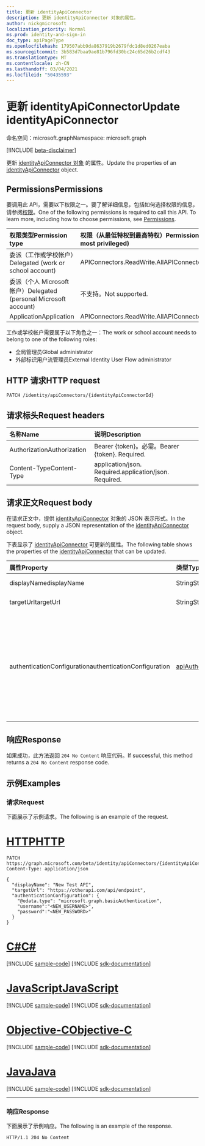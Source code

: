 ```yaml
---
title: 更新 identityApiConnector
description: 更新 identityApiConnector 对象的属性。
author: nickgmicrosoft
localization_priority: Normal
ms.prod: identity-and-sign-in
doc_type: apiPageType
ms.openlocfilehash: 179507abb9da8637919b2679fdc1d8ed0267eaba
ms.sourcegitcommit: 3b583d7baa9ae81b796fd30bc24c65d26b2cdf43
ms.translationtype: MT
ms.contentlocale: zh-CN
ms.lasthandoff: 03/04/2021
ms.locfileid: "50435593"
---
```

# <a name="update-identityapiconnector"></a><span data-ttu-id="ebf0a-103">更新 identityApiConnector</span><span class="sxs-lookup"><span data-stu-id="ebf0a-103">Update identityApiConnector</span></span>

<span data-ttu-id="ebf0a-104">命名空间：microsoft.graph</span><span class="sxs-lookup"><span data-stu-id="ebf0a-104">Namespace: microsoft.graph</span></span>

[!INCLUDE [beta-disclaimer](../../includes/beta-disclaimer.md)]

<span data-ttu-id="ebf0a-105">更新 [identityApiConnector 对象](../resources/identityapiconnector.md) 的属性。</span><span class="sxs-lookup"><span data-stu-id="ebf0a-105">Update the properties of an [identityApiConnector](../resources/identityapiconnector.md) object.</span></span>

## <a name="permissions"></a><span data-ttu-id="ebf0a-106">Permissions</span><span class="sxs-lookup"><span data-stu-id="ebf0a-106">Permissions</span></span>

<span data-ttu-id="ebf0a-p101">要调用此 API，需要以下权限之一。要了解详细信息，包括如何选择权限的信息，请参阅[权限](/graph/permissions-reference)。</span><span class="sxs-lookup"><span data-stu-id="ebf0a-p101">One of the following permissions is required to call this API. To learn more, including how to choose permissions, see [Permissions](/graph/permissions-reference).</span></span>

| <span data-ttu-id="ebf0a-109">权限类型</span><span class="sxs-lookup"><span data-stu-id="ebf0a-109">Permission type</span></span>                        | <span data-ttu-id="ebf0a-110">权限（从最低特权到最高特权）</span><span class="sxs-lookup"><span data-stu-id="ebf0a-110">Permissions (from least to most privileged)</span></span> |
| :------------------------------------- | :------------------------------------------ |
| <span data-ttu-id="ebf0a-111">委派（工作或学校帐户）</span><span class="sxs-lookup"><span data-stu-id="ebf0a-111">Delegated (work or school account)</span></span>     | <span data-ttu-id="ebf0a-112">APIConnectors.ReadWrite.All</span><span class="sxs-lookup"><span data-stu-id="ebf0a-112">APIConnectors.ReadWrite.All</span></span> |
| <span data-ttu-id="ebf0a-113">委派（个人 Microsoft 帐户）</span><span class="sxs-lookup"><span data-stu-id="ebf0a-113">Delegated (personal Microsoft account)</span></span> | <span data-ttu-id="ebf0a-114">不支持。</span><span class="sxs-lookup"><span data-stu-id="ebf0a-114">Not supported.</span></span>  |
| <span data-ttu-id="ebf0a-115">Application</span><span class="sxs-lookup"><span data-stu-id="ebf0a-115">Application</span></span>                            | <span data-ttu-id="ebf0a-116">APIConnectors.ReadWrite.All</span><span class="sxs-lookup"><span data-stu-id="ebf0a-116">APIConnectors.ReadWrite.All</span></span> |

<span data-ttu-id="ebf0a-117">工作或学校帐户需要属于以下角色之一：</span><span class="sxs-lookup"><span data-stu-id="ebf0a-117">The work or school account needs to belong to one of the following roles:</span></span>

* <span data-ttu-id="ebf0a-118">全局管理员</span><span class="sxs-lookup"><span data-stu-id="ebf0a-118">Global administrator</span></span>
* <span data-ttu-id="ebf0a-119">外部标识用户流管理员</span><span class="sxs-lookup"><span data-stu-id="ebf0a-119">External Identity User Flow administrator</span></span>

## <a name="http-request"></a><span data-ttu-id="ebf0a-120">HTTP 请求</span><span class="sxs-lookup"><span data-stu-id="ebf0a-120">HTTP request</span></span>

<!-- {
  "blockType": "ignored"
}
-->

``` http
PATCH /identity/apiConnectors/{identityApiConnectorId}
```

## <a name="request-headers"></a><span data-ttu-id="ebf0a-121">请求标头</span><span class="sxs-lookup"><span data-stu-id="ebf0a-121">Request headers</span></span>
|<span data-ttu-id="ebf0a-122">名称</span><span class="sxs-lookup"><span data-stu-id="ebf0a-122">Name</span></span>|<span data-ttu-id="ebf0a-123">说明</span><span class="sxs-lookup"><span data-stu-id="ebf0a-123">Description</span></span>|
|:---|:---|
|<span data-ttu-id="ebf0a-124">Authorization</span><span class="sxs-lookup"><span data-stu-id="ebf0a-124">Authorization</span></span>|<span data-ttu-id="ebf0a-p102">Bearer {token}。必需。</span><span class="sxs-lookup"><span data-stu-id="ebf0a-p102">Bearer {token}. Required.</span></span>|
|<span data-ttu-id="ebf0a-127">Content-Type</span><span class="sxs-lookup"><span data-stu-id="ebf0a-127">Content-Type</span></span>|<span data-ttu-id="ebf0a-p103">application/json. Required.</span><span class="sxs-lookup"><span data-stu-id="ebf0a-p103">application/json. Required.</span></span>|

## <a name="request-body"></a><span data-ttu-id="ebf0a-130">请求正文</span><span class="sxs-lookup"><span data-stu-id="ebf0a-130">Request body</span></span>
<span data-ttu-id="ebf0a-131">在请求正文中，提供 [identityApiConnector](../resources/identityapiconnector.md) 对象的 JSON 表示形式。</span><span class="sxs-lookup"><span data-stu-id="ebf0a-131">In the request body, supply a JSON representation of the [identityApiConnector](../resources/identityapiconnector.md) object.</span></span>

<span data-ttu-id="ebf0a-132">下表显示了 [identityApiConnector](../resources/identityapiconnector.md) 可更新的属性。</span><span class="sxs-lookup"><span data-stu-id="ebf0a-132">The following table shows the properties of the [identityApiConnector](../resources/identityapiconnector.md) that can be updated.</span></span>


|<span data-ttu-id="ebf0a-133">属性</span><span class="sxs-lookup"><span data-stu-id="ebf0a-133">Property</span></span>|<span data-ttu-id="ebf0a-134">类型</span><span class="sxs-lookup"><span data-stu-id="ebf0a-134">Type</span></span>|<span data-ttu-id="ebf0a-135">说明</span><span class="sxs-lookup"><span data-stu-id="ebf0a-135">Description</span></span>|
|:---|:---|:---|
|<span data-ttu-id="ebf0a-136">displayName</span><span class="sxs-lookup"><span data-stu-id="ebf0a-136">displayName</span></span>|<span data-ttu-id="ebf0a-137">String</span><span class="sxs-lookup"><span data-stu-id="ebf0a-137">String</span></span>| <span data-ttu-id="ebf0a-138">API 连接器的名称。</span><span class="sxs-lookup"><span data-stu-id="ebf0a-138">The name of the API connector.</span></span> |
|<span data-ttu-id="ebf0a-139">targetUrl</span><span class="sxs-lookup"><span data-stu-id="ebf0a-139">targetUrl</span></span>|<span data-ttu-id="ebf0a-140">String</span><span class="sxs-lookup"><span data-stu-id="ebf0a-140">String</span></span>| <span data-ttu-id="ebf0a-141">要调用的 API 终结点的 URL。</span><span class="sxs-lookup"><span data-stu-id="ebf0a-141">The URL of the API endpoint to call.</span></span> |
|<span data-ttu-id="ebf0a-142">authenticationConfiguration</span><span class="sxs-lookup"><span data-stu-id="ebf0a-142">authenticationConfiguration</span></span>|[<span data-ttu-id="ebf0a-143">apiAuthenticationConfigurationBase</span><span class="sxs-lookup"><span data-stu-id="ebf0a-143">apiAuthenticationConfigurationBase</span></span>](../resources/apiauthenticationconfigurationbase.md)|<span data-ttu-id="ebf0a-144">描述用于调用 API 的身份验证配置详细信息的对象。</span><span class="sxs-lookup"><span data-stu-id="ebf0a-144">The object which describes the authentication configuration details for calling the API.</span></span> <span data-ttu-id="ebf0a-145">目前 [仅](../resources/basicauthentication.md) 支持基本身份验证。</span><span class="sxs-lookup"><span data-stu-id="ebf0a-145">Only [Basic authentication](../resources/basicauthentication.md) is supported at this time.</span></span> <span data-ttu-id="ebf0a-146">apiAuthenticationConfigurationBase 的所有属性必须同时设置，如用户名和密码。</span><span class="sxs-lookup"><span data-stu-id="ebf0a-146">All properties of the apiAuthenticationConfigurationBase must be set at the same time, like both username and password.</span></span>|

## <a name="response"></a><span data-ttu-id="ebf0a-147">响应</span><span class="sxs-lookup"><span data-stu-id="ebf0a-147">Response</span></span>

<span data-ttu-id="ebf0a-148">如果成功，此方法返回 `204 No Content` 响应代码。</span><span class="sxs-lookup"><span data-stu-id="ebf0a-148">If successful, this method returns a `204 No Content` response code.</span></span>

## <a name="examples"></a><span data-ttu-id="ebf0a-149">示例</span><span class="sxs-lookup"><span data-stu-id="ebf0a-149">Examples</span></span>

### <a name="request"></a><span data-ttu-id="ebf0a-150">请求</span><span class="sxs-lookup"><span data-stu-id="ebf0a-150">Request</span></span>

<span data-ttu-id="ebf0a-151">下面展示了示例请求。</span><span class="sxs-lookup"><span data-stu-id="ebf0a-151">The following is an example of the request.</span></span>


# <a name="http"></a>[<span data-ttu-id="ebf0a-152">HTTP</span><span class="sxs-lookup"><span data-stu-id="ebf0a-152">HTTP</span></span>](#tab/http)
<!-- {
  "blockType": "request",
  "name": "update_identityapiconnector"
}
-->

``` http
PATCH https://graph.microsoft.com/beta/identity/apiConnectors/{identityApiConnectorId}
Content-Type: application/json

{
  "displayName": "New Test API",
  "targetUrl": "https://otherapi.com/api/endpoint",
  "authenticationConfiguration": {
    "@odata.type": "microsoft.graph.basicAuthentication",
    "username":"<NEW_USERNAME>", 
    "password":"<NEW_PASSWORD>"
  }
}
```
# <a name="c"></a>[<span data-ttu-id="ebf0a-153">C#</span><span class="sxs-lookup"><span data-stu-id="ebf0a-153">C#</span></span>](#tab/csharp)
[!INCLUDE [sample-code](../includes/snippets/csharp/update-identityapiconnector-csharp-snippets.md)]
[!INCLUDE [sdk-documentation](../includes/snippets/snippets-sdk-documentation-link.md)]

# <a name="javascript"></a>[<span data-ttu-id="ebf0a-154">JavaScript</span><span class="sxs-lookup"><span data-stu-id="ebf0a-154">JavaScript</span></span>](#tab/javascript)
[!INCLUDE [sample-code](../includes/snippets/javascript/update-identityapiconnector-javascript-snippets.md)]
[!INCLUDE [sdk-documentation](../includes/snippets/snippets-sdk-documentation-link.md)]

# <a name="objective-c"></a>[<span data-ttu-id="ebf0a-155">Objective-C</span><span class="sxs-lookup"><span data-stu-id="ebf0a-155">Objective-C</span></span>](#tab/objc)
[!INCLUDE [sample-code](../includes/snippets/objc/update-identityapiconnector-objc-snippets.md)]
[!INCLUDE [sdk-documentation](../includes/snippets/snippets-sdk-documentation-link.md)]

# <a name="java"></a>[<span data-ttu-id="ebf0a-156">Java</span><span class="sxs-lookup"><span data-stu-id="ebf0a-156">Java</span></span>](#tab/java)
[!INCLUDE [sample-code](../includes/snippets/java/update-identityapiconnector-java-snippets.md)]
[!INCLUDE [sdk-documentation](../includes/snippets/snippets-sdk-documentation-link.md)]

---


### <a name="response"></a><span data-ttu-id="ebf0a-157">响应</span><span class="sxs-lookup"><span data-stu-id="ebf0a-157">Response</span></span>

<span data-ttu-id="ebf0a-158">下面展示了示例响应。</span><span class="sxs-lookup"><span data-stu-id="ebf0a-158">The following is an example of the response.</span></span>

<!-- {
  "blockType": "response",
}
-->

``` http
HTTP/1.1 204 No Content
```
